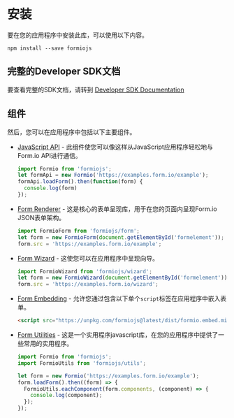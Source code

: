 # 安装
要在您的应用程序中安装此库，可以使用以下内容。

```
npm install --save formiojs
```

## 完整的Developer SDK文档
要查看完整的SDK文档，请转到 [Developer SDK Documentation](https://formio.github.io/formio.js/docs/)

## 组件
然后，您可以在应用程序中包括以下主要组件。

 - [JavaScript API](https://github.com/formio/formio.js/wiki/JavaScript-API) - 此组件使您可以像这样从JavaScript应用程序轻松地与Form.io API进行通信。

    ```js
    import Formio from 'formiojs';
    let formApi = new Formio('https://examples.form.io/example');
    formApi.loadForm().then(function(form) {
      console.log(form)
    });
    ```

  - [Form Renderer](https://github.com/formio/formio.js/wiki/Form-Renderer) - 这是核心的表单呈现库，用于在您的页面内呈现Form.io JSON表单架构。

    ```js
    import FormioForm from 'formiojs/form';
    let form = new FormioForm(document.getElementById('formelement'));
    form.src = 'https://examples.form.io/example';
    ```

  - [Form Wizard](https://github.com/formio/formio.js/wiki/Form-Renderer#wizard-rendering) - 这使您可以在应用程序中呈现向导。
    ```js
    import FormioWizard from 'formiojs/wizard';
    let form = new FormioWizard(document.getElementById('formelement'));
    form.src = 'https://examples.form.io/wizard';
    ```

  - [Form Embedding](https://github.com/formio/formio.js/wiki/Form-Renderer#form-embedding) - 允许您通过包含以下单个`script`标签在应用程序中嵌入表单。

    ```html
    <script src="https://unpkg.com/formiojs@latest/dist/formio.embed.min.js?src=https://examples.form.io/example"></script>
    ```


  - [Form Utilities](https://github.com/formio/formio.js/wiki/Form-Utilities) - 这是一个实用程序javascript库，在您的应用程序中提供了一些常用的实用程序。

    ```js
    import Formio from 'formiojs';
    import FormioUtils from 'formiojs/utils';

    let form = new Formio('https://examples.form.io/example');
    form.loadForm().then((form) => {
      FormioUtils.eachComponent(form.components, (component) => {
        console.log(component);
      });
    });
    ```
